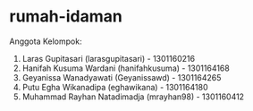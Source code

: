 # rumah-idaman

Anggota Kelompok:

1.	Laras Gupitasari (larasgupitasari)              - 1301160216
2.	Hanifah Kusuma Wardani (hanifahkusuma)			  - 1301164168
3.	Geyanissa Wanadyawati (Geyanissawd)			    - 1301164265
4.	Putu Egha Wikanadipa (eghawikana)			    - 1301164180
5.	Muhammad Rayhan Natadimadja (mrayhan98) 	- 1301160412
